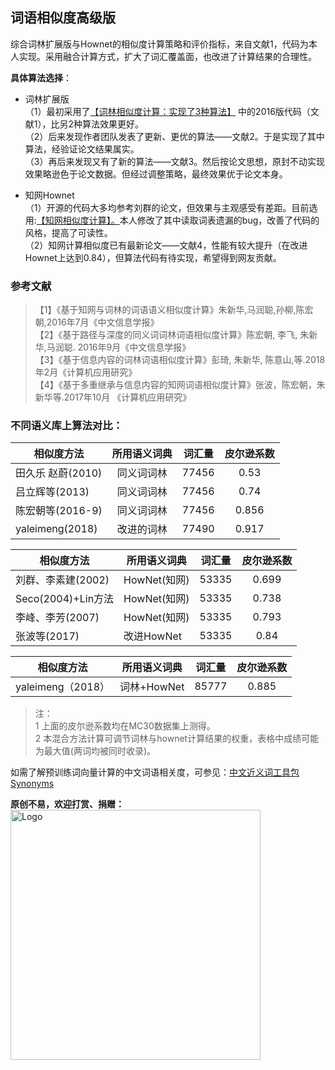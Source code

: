 ## 词语相似度高级版
综合词林扩展版与Hownet的相似度计算策略和评价指标，来自文献1，代码为本人实现。采用融合计算方式，扩大了词汇覆盖面，也改进了计算结果的合理性。</br>

**具体算法选择**：</br>
+ 词林扩展版</br>
（1）最初采用了[【词林相似度计算：实现了3种算法】](https://github.com/ashengtx/CilinSimilarity)
中的2016版代码（文献1），比另2种算法效果更好。</br>
（2）后来发现作者团队发表了更新、更优的算法——文献2。于是实现了其中算法，经验证论文结果属实。</br>
（3）再后来发现又有了新的算法——文献3。然后按论文思想，原封不动实现效果略逊色于论文数据。但经过调整策略，最终效果优于论文本身。</br>

+ 知网Hownet</br>
（1）开源的代码大多均参考刘群的论文，但效果与主观感受有差距。目前选用:[【知网相似度计算】。](https://github.com/240400968/hownet-similarity)本人修改了其中读取词表遗漏的bug，改善了代码的风格，提高了可读性。</br>
（2）知网计算相似度已有最新论文——文献4，性能有较大提升（在改进Hownet上达到0.84），但算法代码有待实现，希望得到网友贡献。

### 参考文献
> 【1】《基于知网与词林的词语语义相似度计算》朱新华,马润聪,孙柳,陈宏朝,2016年7月《中文信息学报》 </br>
> 【2】《基于路径与深度的同义词词林词语相似度计算》陈宏朝, 李飞, 朱新华,马润聪. 2016年9月《中文信息学报》</br>
> 【3】《基于信息内容的词林词语相似度计算》彭琦, 朱新华, 陈意山,等.2018年2月《计算机应用研究》</br>
> 【4】《基于多重继承与信息内容的知网词语相似度计算》张波，陈宏朝，朱新华等.2017年10月 《计算机应用研究》

### 不同语义库上算法对比：

|相似度方法|所用语义词典|词汇量|皮尔逊系数|
|------------|:--:|:-:|:-:|
|田久乐 赵蔚(2010)	|同义词词林	|77456	|0.53|
|吕立辉等(2013)	|同义词词林	|77456|	0.74|
|陈宏朝等(2016-9)	|同义词词林|77456|	0.856|
|yaleimeng(2018)|改进的词林|77490	|0.917|

|相似度方法|所用语义词典|词汇量|皮尔逊系数|
|------------|---------|:-:|:-:|
|刘群、李素建(2002)|HowNet(知网)|	53335|0.699|
|Seco(2004)+Lin方法|HowNet(知网)|	53335|0.738|
|李峰、李芳(2007)|	HowNet(知网)|	53335|	0.793|
|张波等(2017)|改进HowNet|	53335	|0.84|

|相似度方法|所用语义词典|词汇量|皮尔逊系数|
|------------|---------|:-:|:-:|
|yaleimeng（2018）|词林+HowNet|85777	|0.885|
>注：</br>
1 上面的皮尔逊系数均在MC30数据集上测得。</br>
2 本混合方法计算可调节词林与hownet计算结果的权重，表格中成绩可能为最大值(两词均被同时收录)。</br>

如需了解预训练词向量计算的中文词语相关度，可参见：[中文近义词工具包Synonyms](https://github.com/huyingxi/Synonyms)

**原创不易，欢迎打赏、捐赠：**</br>
<img src="https://github.com/yaleimeng/Scrapy_Projects/blob/master/movie/payQR.png" title="Logo" width="400" /> 
